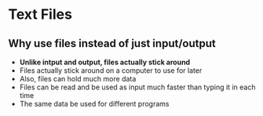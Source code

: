 # Text Files

## Why use files instead of just input/output

- **Unlike intput and output, files actually stick around**
- Files actually stick around on a computer to use for later
- Also, files can hold much more data
- Files can be read and be used as input much faster than typing it in each time
- The same data be used for different programs

